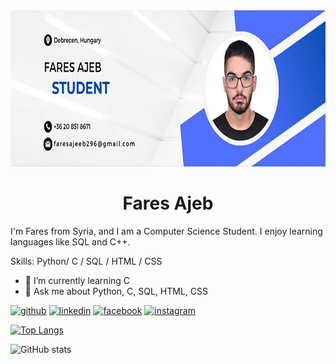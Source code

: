 <img src="https://github.com/faresajeb/faresajeb/blob/main/Developer1.jpg" width="900" height="250">
<h1 align="center">Fares Ajeb</h1>

I'm Fares from Syria, and I am a Computer Science Student. I enjoy learning languages like SQL and C++. 

Skills: Python/ C / SQL / HTML / CSS

- 🌱 I’m currently learning C 
- 💬 Ask me about Python, C, SQL, HTML, CSS 


[<img src='https://cdn.jsdelivr.net/npm/simple-icons@3.0.1/icons/github.svg' alt='github' height='40'>](https://github.com/faresajeb)  [<img src='https://cdn.jsdelivr.net/npm/simple-icons@3.0.1/icons/linkedin.svg' alt='linkedin' height='40'>](https://www.linkedin.com/in/fares-ajeb-a82a2b263/)  [<img src='https://cdn.jsdelivr.net/npm/simple-icons@3.0.1/icons/facebook.svg' alt='facebook' height='40'>](https://www.facebook.com/Fares.Ajeeb15)  [<img src='https://cdn.jsdelivr.net/npm/simple-icons@3.0.1/icons/instagram.svg' alt='instagram' height='40'>](https://www.instagram.com/faresajeeb1/)  

[![Top Langs](https://github-readme-stats.vercel.app/api/top-langs/?username=faresajeb)](https://github.com/anuraghazra/github-readme-stats)

![GitHub stats](https://github-readme-stats.vercel.app/api?username=faresajeb&show_icons=true)  

